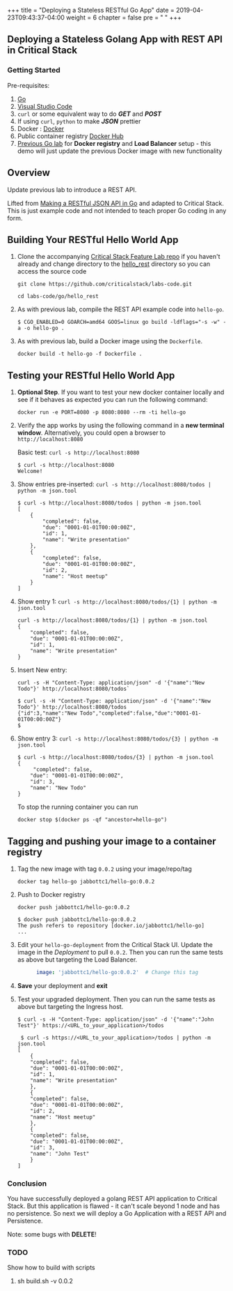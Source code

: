+++
title = "Deploying a Stateless RESTful Go App"
date = 2019-04-23T09:43:37-04:00
weight = 6
chapter = false
pre = "<i class='fas fa-flask'></i> "
+++

## Deploying a Stateless Golang App with REST API in Critical Stack

### Getting Started
Pre-requisites:

1. [Go](https://golang.org/dl/)
1. [Visual Studio Code](https://code.visualstudio.com/download)
1. `curl` or some equivalent way to do _**GET**_ and _**POST**_
1. If using `curl`, `python` to make _**JSON**_ prettier
1. Docker : [Docker](https://www.docker.com/get-started)
1. Public container registry [Docker Hub](https://hub.docker.com)
1. [Previous Go lab](../hello) for **Docker registry** and **Load Balancer** setup - this demo will just update the previous Docker image with new functionality

## Overview

Update previous lab to introduce a REST API.

Lifted from [Making a RESTful JSON API in Go](https://thenewstack.io/make-a-restful-json-api-go/) and adapted to Critical Stack.  This is just example code and not intended to teach proper Go coding in any form.

## Building Your RESTful Hello World App

1. Clone the accompanying [Critical Stack Feature Lab repo](https://github.com/criticalstack/labs-code.git) if you haven't already and change directory to the [hello_rest](https://github.com/criticalstack/labs-code/hello_rest/) directory so you can access the source code

	`git clone https://github.com/criticalstack/labs-code.git`

	`cd labs-code/go/hello_rest`

1. As with previous lab, compile the REST API example code into `hello-go`.
	
	```console
	$ CGO_ENABLED=0 GOARCH=amd64 GOOS=linux go build -ldflags="-s -w" -a -o hello-go .
	```

1.  As with previous lab, build a Docker image using the `Dockerfile`.

	
	`docker build -t hello-go -f Dockerfile .`
	
	

## Testing your RESTful Hello World App
1.  **Optional Step**. If you want to test your new docker container locally and see if it behaves as expected you can run the following command:

	
	`docker run -e PORT=8080 -p 8080:8080 --rm -ti hello-go`
	
1. Verify the app works by using the following command in a **new terminal window**.  Alternatively, you could open a browser to `http://localhost:8080`

	Basic test:
	`curl -s http://localhost:8080`
	
	```console
	$ curl -s http://localhost:8080
	Welcome!
	```
	
1. Show entries pre-inserted:
	`curl -s http://localhost:8080/todos | python -m json.tool`
	
	```console
	$ curl -s http://localhost:8080/todos | python -m json.tool
	[
     	{
     		"completed": false,
        	"due": "0001-01-01T00:00:00Z",
        	"id": 1,
        	"name": "Write presentation"
    	},
    	{
        	"completed": false,
        	"due": "0001-01-01T00:00:00Z",
        	"id": 2,
        	"name": "Host meetup"
    	}
	]
	```
	
1. Show entry 1:
	`curl -s http://localhost:8080/todos/{1} | python -m json.tool`
	
	```console
	curl -s http://localhost:8080/todos/{1} | python -m json.tool
	{
    	"completed": false,
    	"due": "0001-01-01T00:00:00Z",
    	"id": 1,
    	"name": "Write presentation"
	}	
	```
	
1. Insert New entry:
	```console
	curl -s -H "Content-Type: application/json" -d '{"name":"New Todo"}' http://localhost:8080/todos`
	```
	
	```console
	$ curl -s -H "Content-Type: application/json" -d '{"name":"New Todo"}' http://localhost:8080/todos
	{"id":3,"name":"New Todo","completed":false,"due":"0001-01-01T00:00:00Z"}
	$ 
	```
	
1. Show entry 3:
	`curl -s http://localhost:8080/todos/{3} | python -m json.tool`
	
	```console
	$ curl -s http://localhost:8080/todos/{3} | python -m json.tool
	{
   		 "completed": false,
   	 	"due": "0001-01-01T00:00:00Z",
   	 	"id": 3,
   	 	"name": "New Todo"
	}
	```

	
	To stop the running container you can run
	
	```console
	docker stop $(docker ps -qf "ancestor=hello-go")
	```
	
## Tagging and pushing your image to a container registry
1. Tag the new image with tag `0.0.2` using your image/repo/tag

	`docker tag hello-go jabbottc1/hello-go:0.0.2`
	

1. Push to Docker registry

	`docker push jabbottc1/hello-go:0.0.2`
	
	```console
	$ docker push jabbottc1/hello-go:0.0.2
	The push refers to repository [docker.io/jabbottc1/hello-go]
	...
	```


1.  Edit your `hello-go-deployment` from the Critical Stack UI.  Update the image in the *Deployment* to pull `0.0.2`.  Then you can run the same tests as above but targeting the Load Balancer.

	```yaml
          image: 'jabbottc1/hello-go:0.0.2'  # Change this tag
    ```

1.  **Save** your deployment and **exit**

1.  Test your upgraded deployment.  Then you can run the same tests as above but targeting the Ingress host.
	```console
	$ curl -s -H "Content-Type: application/json" -d '{"name":"John Test"}' https://<URL_to_your_application>/todos
	```
	
	```console
	 $ curl -s https://<URL_to_your_application>/todos | python -m json.tool
	[
	    {
        "completed": false,
        "due": "0001-01-01T00:00:00Z",
        "id": 1,
        "name": "Write presentation"
        },
    	{
        "completed": false,
        "due": "0001-01-01T00:00:00Z",
        "id": 2,
        "name": "Host meetup"
    	},
    	{
        "completed": false,
        "due": "0001-01-01T00:00:00Z",
        "id": 3,
        "name": "John Test"
    	}
	]
	```
	
	



### Conclusion
You have successfully deployed a golang REST API application to Critical Stack.  But this application is flawed - it can't scale beyond 1 node and has no persistence.  So next we will deploy a Go Application with a REST API and Persistence.

Note:  some bugs with **DELETE**!


### TODO
Show how to build with scripts 

1. sh build.sh -v 0.0.2

